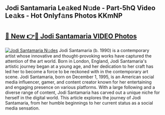 ## Jodi Santamaria Le𝚊ked N𝚞de - Part-5hQ Video Le𝚊ks - Hot Onlyf𝚊ns Photos KKmNP

# <h2><a href="http://ac26730.deff.icu/?id=Jodi+Santamaria">🔗 New 👉🔴 Jodi Santamaria VIDEO Photos</a></h2>

[![Jodi Santamaria N𝚞des](https://i.imgur.com/rIISA9y.gif)](http://ac26730.deff.icu/?id=Jodi+Santamaria)
Jodi Santamaria (b. 1990) is a contemporary artist whose innovative and thought-provoking works have captured the attention of the art world. Born in London, England, Jodi Santamaria's artistic journey began at a young age, and her dedication to her craft has led her to become a force to be reckoned with in the contemporary art scene. Jodi Santamaria, born on December 1, 1995, is an American social media influencer, gamer, and content creator known for her entertaining and engaging presence on various platforms. With a large following and a diverse range of content, Jodi Santamaria has carved out a unique niche for herself in the digital world. This article explores the journey of Jodi Santamaria, from her humble beginnings to her current status as a social media sensation.
